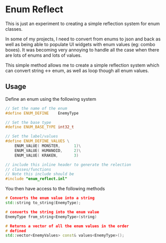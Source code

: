 # Enum Reflect

This is just an experiment to creating a simple reflection system for enum classes.

In some of my projects, I need to convert from enums to json and back as well as being able to populate UI widgets with enum values (eg: combo boxes). It was becoming very annoying to handle all the case when there are lots of enums and lots of values. 

This simple method allows me to create a simple reflection system which can convert string <-> enum, as well as loop though all enum values.

## Usage

Define an enum using the following system

```C++
// Set the name of the enum
#define ENUM_DEFINE    EnemyType

// Set the base type
#define ENUM_BASE_TYPE int32_t

// Set the label/values
#define ENUM_DEFINE_VALUES \
    ENUM_VALUE( MONSTER,      1)\
    ENUM_VALUE( HUMANOID,     2)\
    ENUM_VALUE( KRAKEN,       3)

// include this inline header to generate the relection
// classes/functions
// Note this include should be
#include "enum_reflect.inl"

```

You then have access to the following methods

```c++
# Converts the enum value into a string
std::string to_string(EnemyType);

# converts the string into the enum value
EnemyType from_string<EnemyType>(string)

# Returns a vector of all the enum values in the order
# defined
std::vector<EnemyValues> const& values<EnemyType>();
```


